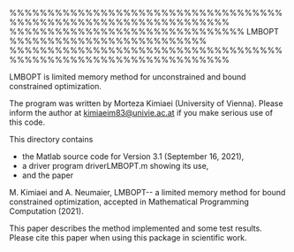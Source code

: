%%%%%%%%%%%%%%%%%%%%%%%%%%%%%%%%%%%%%%%%%%%%%%%%%%%%%%%%%%%%%%%%%
%%%%%%%%%%%%%%%%%%%%%%%%%%%%%%% LMBOPT %%%%%%%%%%%%%%%%%%%%%%%%%%
%%%%%%%%%%%%%%%%%%%%%%%%%%%%%%%%%%%%%%%%%%%%%%%%%%%%%%%%%%%%%%%%%

LMBOPT is limited memory method for unconstrained and bound
constrained optimization.

The program was written by Morteza Kimiaei (University of 
Vienna). Please inform the author at kimiaeim83@univie.ac.at 
if you make serious use of this code. 

This directory contains 
* the Matlab source code for Version 3.1 (September 16, 2021), 
* a driver program driverLMBOPT.m showing its use, 
* and the paper

M. Kimiaei and A. Neumaier, LMBOPT-- a limited memory method 
for bound constrained optimization, accepted in Mathematical 
Programming Computation (2021).

This paper describes the method implemented and some test 
results. Please cite this paper when using this package in
scientific work.
